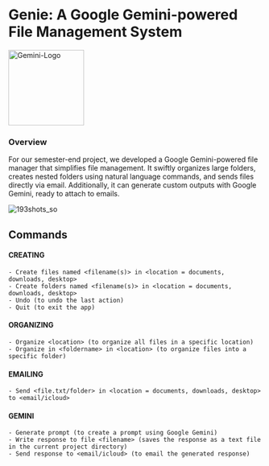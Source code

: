# Genie: A Google Gemini-powered File Management System

<img src="https://github.com/user-attachments/assets/df725480-406f-49ef-8d1a-588877c23d39" alt="Gemini-Logo" width="150"/>

### Overview
For our semester-end project, we developed a Google Gemini-powered file manager that simplifies file management. It swiftly organizes large folders, creates nested folders using natural language commands, and sends files directly via email. Additionally, it can generate custom outputs with Google Gemini, ready to attach to emails.

![193shots_so](https://github.com/user-attachments/assets/d18a7a77-8d5a-43c0-8cba-0ea9856f8d59)

## Commands
#### CREATING

    - Create files named <filename(s)> in <location = documents, downloads, desktop>
    - Create folders named <filename(s)> in <location = documents, downloads, desktop>
    - Undo (to undo the last action)
    - Quit (to exit the app)

#### ORGANIZING

    - Organize <location> (to organize all files in a specific location)
    - Organize in <foldername> in <location> (to organize files into a specific folder)

#### EMAILING

    - Send <file.txt/folder> in <location = documents, downloads, desktop> to <email/icloud>

#### GEMINI

    - Generate prompt (to create a prompt using Google Gemini)
    - Write response to file <filename> (saves the response as a text file in the current project directory)
    - Send response to <email/icloud> (to email the generated response)
